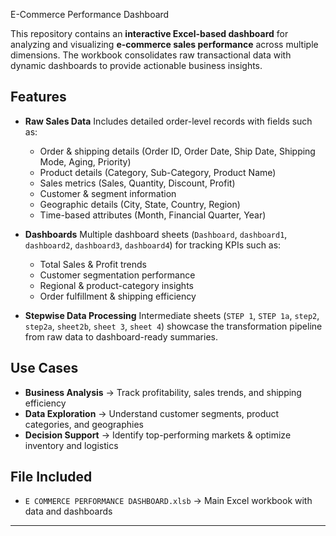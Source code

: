 
 E-Commerce Performance Dashboard

This repository contains an **interactive Excel-based dashboard** for analyzing and visualizing **e-commerce sales performance** across multiple dimensions. The workbook consolidates raw transactional data with dynamic dashboards to provide actionable business insights.

##  Features

* **Raw Sales Data**
  Includes detailed order-level records with fields such as:

  * Order & shipping details (Order ID, Order Date, Ship Date, Shipping Mode, Aging, Priority)
  * Product details (Category, Sub-Category, Product Name)
  * Sales metrics (Sales, Quantity, Discount, Profit)
  * Customer & segment information
  * Geographic details (City, State, Country, Region)
  * Time-based attributes (Month, Financial Quarter, Year)

* **Dashboards**
  Multiple dashboard sheets (`Dashboard`, `dashboard1`, `dashboard2`, `dashboard3`, `dashboard4`) for tracking KPIs such as:

  * Total Sales & Profit trends
  * Customer segmentation performance
  * Regional & product-category insights
  * Order fulfillment & shipping efficiency

* **Stepwise Data Processing**
  Intermediate sheets (`STEP 1`, `STEP 1a`, `step2`, `step2a`, `sheet2b`, `sheet 3`, `sheet 4`) showcase the transformation pipeline from raw data to dashboard-ready summaries.

##  Use Cases

* **Business Analysis** → Track profitability, sales trends, and shipping efficiency
* **Data Exploration** → Understand customer segments, product categories, and geographies
* **Decision Support** → Identify top-performing markets & optimize inventory and logistics

## File Included

* `E COMMERCE PERFORMANCE DASHBOARD.xlsb` → Main Excel workbook with data and dashboards

---

